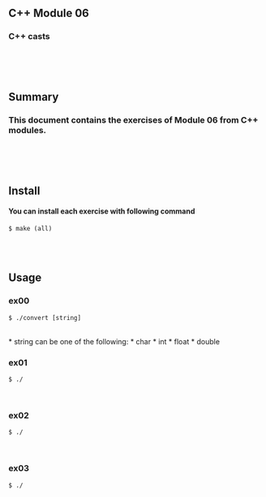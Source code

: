 ## C++ Module 06
### C++ casts
<br/><br/><br/>

## Summary
### This document contains the exercises of Module 06 from C++ modules.
<br/><br/><br/>

## Install
#### You can install each exercise with following command
	$ make (all)
<br/><br/>

## Usage
### ex00
	$ ./convert [string]
<br/>
* string can be one of the following:
	* char
	* int
	* float
	* double

### ex01
	$ ./
<br/>

### ex02
	$ ./
<br/>

### ex03
	$ ./

<br/>